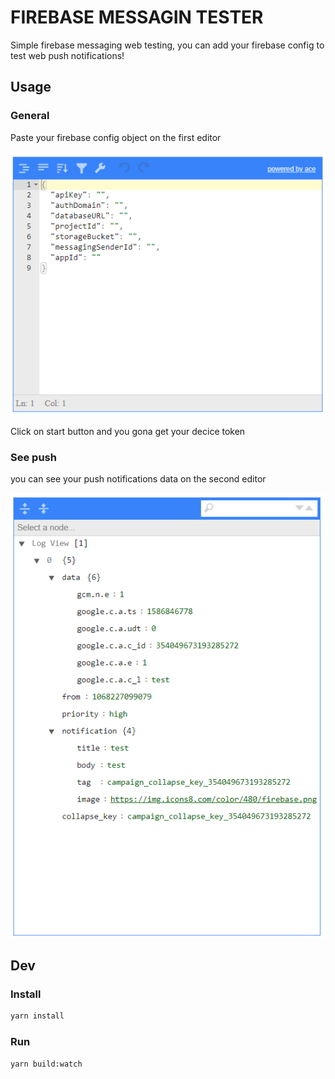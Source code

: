 # FIREBASE MESSAGIN TESTER

Simple firebase messaging web testing, you can add your firebase config to test web push notifications!

## Usage

### General

Paste your firebase config object on the first editor

![config](/img/config.png)

Click on start button and you gona get your decice token

### See push

you can see your push notifications data on the second editor

![log](/img/log.png)

## Dev

### Install

```sh
yarn install
```

### Run

```sh
yarn build:watch
```
